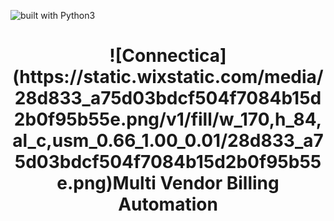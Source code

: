 ![built with Python3](https://img.shields.io/badge/built%20with-Python3-red.svg)

<h1 align="center"> ![Connectica](https://static.wixstatic.com/media/28d833_a75d03bdcf504f7084b15d2b0f95b55e.png/v1/fill/w_170,h_84,al_c,usm_0.66_1.00_0.01/28d833_a75d03bdcf504f7084b15d2b0f95b55e.png)Multi Vendor Billing Automation </h1>

<div align="center">

</div>
